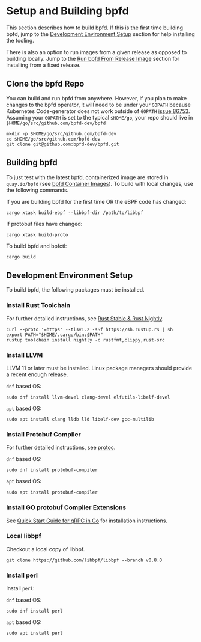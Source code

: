 # Setup and Building bpfd

This section describes how to build bpfd.
If this is the first time building bpfd, jump to the
[Development Environment Setup](#development-environment-setup) section for help installing
the tooling.

There is also an option to run images from a given release as opposed to building locally.
Jump to the [Run bpfd From Release Image](./running-release.md) section for installing
from a fixed release.

## Clone the bpfd Repo

You can build and run bpfd from anywhere. However, if you plan to make changes
to the bpfd operator, it will need to be under your `GOPATH` because Kubernetes
Code-generator does not work outside of `GOPATH` [issue
86753](https://github.com/kubernetes/kubernetes/issues/86753).  Assuming your
`GOPATH` is set to the typical `$HOME/go`, your repo should live in
`$HOME/go/src/github.com/bpfd-dev/bpfd`

```
mkdir -p $HOME/go/src/github.com/bpfd-dev
cd $HOME/go/src/github.com/bpfd-dev
git clone git@github.com:bpfd-dev/bpfd.git
```

## Building bpfd

To just test with the latest bpfd, containerized image are stored in `quay.io/bpfd`
(see [bpfd Container Images](../developer-guide/image-build.md)).
To build with local changes, use the following commands.

If you are building bpfd for the first time OR the eBPF code has changed:

```console
cargo xtask build-ebpf --libbpf-dir /path/to/libbpf
```

If protobuf files have changed:

```console
cargo xtask build-proto
```

To build bpfd and bpfctl:

```console
cargo build
```

## Development Environment Setup

To build bpfd, the following packages must be installed.

### Install Rust Toolchain

For further detailed instructions, see
[Rust Stable & Rust Nightly](https://www.rust-lang.org/tools/install).

```console
curl --proto '=https' --tlsv1.2 -sSf https://sh.rustup.rs | sh
export PATH="$HOME/.cargo/bin:$PATH"
rustup toolchain install nightly -c rustfmt,clippy,rust-src
```

### Install LLVM

LLVM 11 or later must be installed.
Linux package managers should provide a recent enough release.

`dnf` based OS:

```console
sudo dnf install llvm-devel clang-devel elfutils-libelf-devel
```

`apt` based OS:

```console
sudo apt install clang lldb lld libelf-dev gcc-multilib
```

### Install Protobuf Compiler

For further detailed instructions, see [protoc](https://grpc.io/docs/protoc-installation/).

`dnf` based OS:

```console
sudo dnf install protobuf-compiler
```

`apt` based OS:

```console
sudo apt install protobuf-compiler
```

### Install GO protobuf Compiler Extensions

See [Quick Start Guide for gRPC in Go](https://grpc.io/docs/languages/go/quickstart/) for
installation instructions.

### Local libbpf

Checkout a local copy of libbpf.

```console
git clone https://github.com/libbpf/libbpf --branch v0.8.0
```

### Install perl

Install `perl`:

`dnf` based OS:

```console
sudo dnf install perl
```

`apt` based OS:

```console
sudo apt install perl
```
